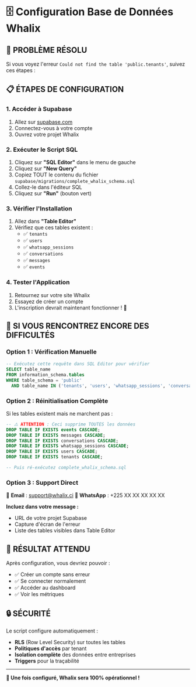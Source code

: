 # 🗄️ Configuration Base de Données Whalix

## 🚨 PROBLÈME RÉSOLU

Si vous voyez l'erreur `Could not find the table 'public.tenants'`, suivez ces étapes :

## 📋 ÉTAPES DE CONFIGURATION

### 1. Accéder à Supabase
1. Allez sur [supabase.com](https://supabase.com)
2. Connectez-vous à votre compte
3. Ouvrez votre projet Whalix

### 2. Exécuter le Script SQL
1. Cliquez sur **"SQL Editor"** dans le menu de gauche
2. Cliquez sur **"New Query"**
3. Copiez TOUT le contenu du fichier `supabase/migrations/complete_whalix_schema.sql`
4. Collez-le dans l'éditeur SQL
5. Cliquez sur **"Run"** (bouton vert)

### 3. Vérifier l'Installation
1. Allez dans **"Table Editor"**
2. Vérifiez que ces tables existent :
   - ✅ `tenants`
   - ✅ `users`
   - ✅ `whatsapp_sessions`
   - ✅ `conversations`
   - ✅ `messages`
   - ✅ `events`

### 4. Tester l'Application
1. Retournez sur votre site Whalix
2. Essayez de créer un compte
3. L'inscription devrait maintenant fonctionner ! 🎉

## 🔧 SI VOUS RENCONTREZ ENCORE DES DIFFICULTÉS

### Option 1 : Vérification Manuelle
```sql
-- Exécutez cette requête dans SQL Editor pour vérifier
SELECT table_name 
FROM information_schema.tables 
WHERE table_schema = 'public' 
  AND table_name IN ('tenants', 'users', 'whatsapp_sessions', 'conversations', 'messages', 'events');
```

### Option 2 : Réinitialisation Complète
Si les tables existent mais ne marchent pas :
```sql
-- ⚠️ ATTENTION : Ceci supprime TOUTES les données
DROP TABLE IF EXISTS events CASCADE;
DROP TABLE IF EXISTS messages CASCADE;
DROP TABLE IF EXISTS conversations CASCADE;
DROP TABLE IF EXISTS whatsapp_sessions CASCADE;
DROP TABLE IF EXISTS users CASCADE;
DROP TABLE IF EXISTS tenants CASCADE;

-- Puis ré-exécutez complete_whalix_schema.sql
```

### Option 3 : Support Direct
📧 **Email** : support@whalix.ci
📱 **WhatsApp** : +225 XX XX XX XX XX

**Incluez dans votre message :**
- URL de votre projet Supabase
- Capture d'écran de l'erreur
- Liste des tables visibles dans Table Editor

## 🎯 RÉSULTAT ATTENDU

Après configuration, vous devriez pouvoir :
- ✅ Créer un compte sans erreur
- ✅ Se connecter normalement
- ✅ Accéder au dashboard
- ✅ Voir les métriques

## 🔒 SÉCURITÉ

Le script configure automatiquement :
- **RLS** (Row Level Security) sur toutes les tables
- **Politiques d'accès** par tenant
- **Isolation complète** des données entre entreprises
- **Triggers** pour la traçabilité

---

**🎉 Une fois configuré, Whalix sera 100% opérationnel !**